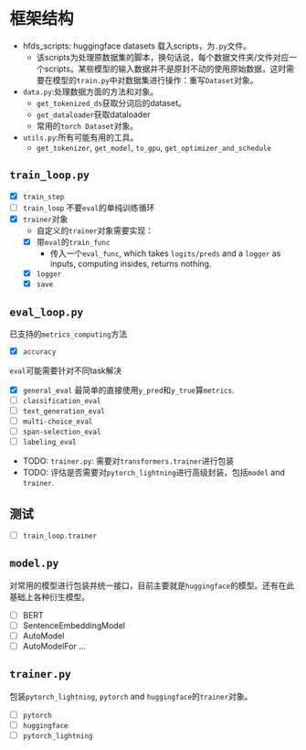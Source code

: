 # 框架结构

- hfds_scripts: huggingface datasets 载入scripts，为`.py`文件。
  - 该scripts为处理原数据集的脚本，换句话说，每个数据文件夹/文件对应一个scripts。某些模型的输入数据并不是原封不动的使用原始数据，这时需要在模型的`train.py`中对数据集进行操作：重写`Dataset`对象。
- `data.py`:处理数据方面的方法和对象。
  - `get_tokenized_ds`获取分词后的dataset。
  - `get_dataloader`获取dataloader
  - 常用的`torch Dataset`对象。
- `utils.py`:所有可能有用的工具。
  - `get_tokenizer`, `get_model`, `to_gpu`, `get_optimizer_and_schedule`


## `train_loop.py`
- [x] `train_step`
- [ ] `train_loop` 不要`eval`的单纯训练循环
- [x] `trainer`对象
  - 自定义的`trainer`对象需要实现：
  - [x] 带`eval`的`train_func`
    - 传入一个`eval_func`, which takes `logits/preds` and a `logger` as inputs, computing insides, returns nothing.
  - [x] `logger`
  - [x] `save`

## `eval_loop.py`
已支持的`metrics_computing`方法
- [x] `accuracy`


`eval`可能需要针对不同task解决
- [x] `general_eval` 最简单的直接使用`y_pred`和`y_true`算`metrics`.
- [ ] `classification_eval`
- [ ] `text_generation_eval`
- [ ] `multi-choice_eval`
- [ ] `span-selection_eval`
- [ ] `labeling_eval`
- TODO: `trainer.py`: 需要对`transformers.trainer`进行包装
- TODO: 评估是否需要对`pytorch_lightning`进行高级封装，包括`model` and `trainer`.


## 测试

- [ ] `train_loop.trainer`


## `model.py`

对常用的模型进行包装并统一接口，目前主要就是`huggingface`的模型。还有在此基础上各种衍生模型。

- [ ] BERT
- [ ] SentenceEmbeddingModel
- [ ] AutoModel
- [ ] AutoModelFor ...

## `trainer.py`

包装`pytorch_lightning`, `pytorch` and `huggingface`的`trainer`对象。

- [ ] `pytorch`
- [ ] `huggingface`
- [ ] `pytorch_lightning`
